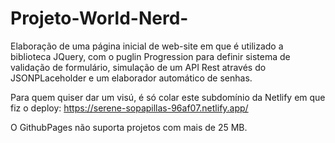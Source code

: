# Projeto-World-Nerd-
Elaboração de uma página inicial de web-site em que é utilizado a biblioteca JQuery, com o puglin Progression para definir sistema de validação de formulário, simulação de um API Rest através do JSONPLaceholder e um elaborador automático de senhas.

Para quem quiser dar um visú, é só colar este subdomínio da Netlify em que fiz o deploy:
https://serene-sopapillas-96af07.netlify.app/


O GithubPages não suporta projetos com mais de 25 MB.
